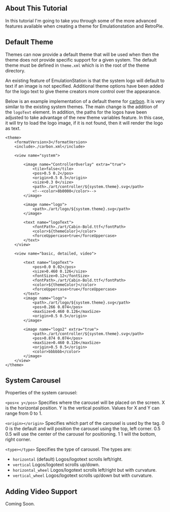 ## About This Tutorial

In this tutorial I'm going to take you through some of the more advanced features available when creating a theme for Emulationstation and RetroPie.

## Default Theme

Themes can now provide a default theme that will be used when then the theme does not provide specific support for a given system.  The default theme must be defined in `theme.xml` which is in the root of the theme directory.

An existing feature of EmulationStation is that the system logo will default to text if an image is not specified.  Additional theme options have been added for the logo text to give theme creators more control over the appearance.

Below is an example implementation of a default theme for [carbon](https://github.com/RetroPie/es-theme-carbon).  It is very similar to the existing system themes.  The main change is the addition of the `logoText` element.  In addition, the paths for the logos have been adjusted to take advantage of the new theme variables feature.  In this case, it will try to load the logo image, if it is not found, then it will render the logo as text.
```
<theme>
    <formatVersion>3</formatVersion>
    <include>./carbon.xml</include>

	<view name="system">

		<image name="ControllerOverlay" extra="true">
			<tile>false</tile>
			<pos>0.5 0.2</pos>
			<origin>0.5 0.5</origin>
			<size>0.3 0</size>
			<path>./art/controller/${system.theme}.svg</path>
			<!--<color>8b0000</color>-->
		</image>

		<image name="logo">
			<path>./art/logo/${system.theme}.svg</path>
		</image>

		<text name="logoText">
			<fontPath>./art/Cabin-Bold.ttf</fontPath>
			<color>${themeColor}</color>
			<forceUppercase>true</forceUppercase>
		</text>		
	</view>

	<view name="basic, detailed, video">

		<text name="logoText">
			<pos>0.0 0.02</pos>
			<size>0.460 0.126</size>
			<fontSize>0.12</fontSize>
			<fontPath>./art/Cabin-Bold.ttf</fontPath>
			<color>${themeColor}</color>
			<forceUppercase>true</forceUppercase>
		</text>
		<image name="logo">
			<path>./art/logo/${system.theme}.svg</path>
			<pos>0.266 0.074</pos>
			<maxSize>0.460 0.126</maxSize>
			<origin>0.5 0.5</origin>
		</image>
		
		<image name="logo2" extra="true">
			<path>./art/controller/${system.theme}.svg</path>
			<pos>0.874 0.074</pos>
			<maxSize>0.460 0.126</maxSize>
			<origin>0.5 0.5</origin>
			<color>bbbbbb</color>
		</image>
	</view>
</theme>
```

## System Carousel
Properties of the system carousel:

`<pos>x y</pos>` Specifies where the carousel will be placed on the screen. X is the horizontal position. Y is the vertical position. Values for X and Y can range from 0 to 1.

`<origin></origin>` Specifies which part of the carousel is used by the <pos> tag. <origin>0 0</origin> is the default and will position the carousel using the top, left corner. <origin>0.5 0.5</origin> will use the center of the carousel for positioning. <origin>1 1</origin> will the bottom, right corner.

`<type></type>` Specifies the type of carousel. The types are:
* `horizontal` (default) Logos/logotext scrolls left/right.
* `vertical` Logos/logotext scrolls up/down.
* `horizontal_wheel` Logos/logotext scrolls left/right but with curvature.
* `vertical_wheel` Logos/logotext scrolls up/down but with curvature.

## Adding Video Support

Coming Soon.